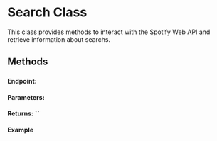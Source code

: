 # Search Class

This class provides methods to interact with the Spotify Web API and retrieve information about searchs.

## Methods

### 

#### Endpoint:

#### Parameters:

#### Returns: ``

#### Example

```typescript
```